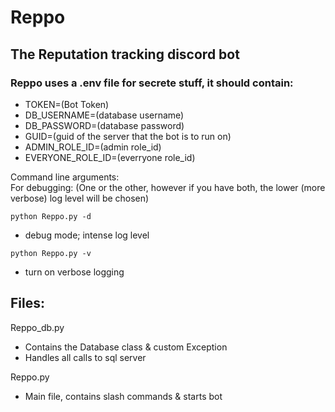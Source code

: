 # Reppo
## The Reputation tracking discord bot

### Reppo uses a .env file for secrete stuff, it should contain:
* TOKEN=(Bot Token)
* DB_USERNAME=(database username)
* DB_PASSWORD=(database password)
* GUID=(guid of the server that the bot is to run on)
* ADMIN_ROLE_ID=(admin role_id)
* EVERYONE_ROLE_ID=(everryone role_id)

Command line arguments:  
For debugging: (One or the other, however if you have both, the lower (more verbose) log level will be chosen)  

`python Reppo.py -d`
* debug mode; intense log level

`python Reppo.py -v`
* turn on verbose logging  

## Files:
Reppo_db.py
* Contains the Database class & custom Exception
* Handles all calls to sql server  

Reppo.py
* Main file, contains slash commands & starts bot
